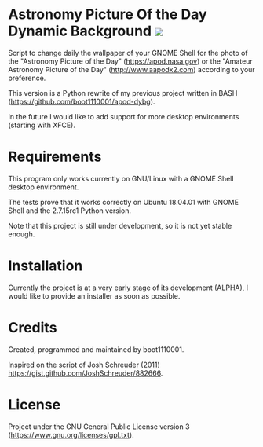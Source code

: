 
# Astronomy Picture Of the Day Dynamic Background ![](https://raw.githubusercontent.com/boot1110001/apod-dybg-py/master/media/icons/32x32/apod-dybg.png)
Script to change daily the wallpaper of your GNOME Shell for the photo of the "Astronomy Picture of the Day" (https://apod.nasa.gov) or the "Amateur Astronomy Picture of the Day" (http://www.aapodx2.com) according to your preference.

This version is a Python rewrite of my previous project written in BASH (https://github.com/boot1110001/apod-dybg).

In the future I would like to add support for more desktop environments (starting with XFCE).

# Requirements
This program only works currently on GNU/Linux with a GNOME Shell desktop environment.

The tests prove that it works correctly on Ubuntu 18.04.01 with GNOME Shell and the 2.7.15rc1 Python version.

Note that this project is still under development, so it is not yet stable enough.

# Installation
Currently the project is at a very early stage of its development (ALPHA), I would like to provide an installer as soon as possible.

# Credits
Created, programmed and maintained by boot1110001.

Inspired on the script of Josh Schreuder (2011) https://gist.github.com/JoshSchreuder/882666.

# License
Project under the GNU General Public License version 3 (https://www.gnu.org/licenses/gpl.txt).
